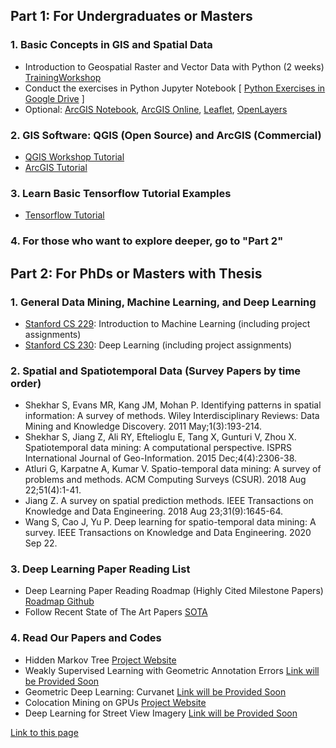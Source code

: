 

## **Part 1: For Undergraduates or Masters**

### 1. Basic Concepts in GIS and Spatial Data
 
- Introduction to Geospatial Raster and Vector Data with Python (2
weeks) [TrainingWorkshop]
- Conduct the exercises in Python Jupyter Notebook [ [Python Exercises in Google Drive] ]
- Optional: [ArcGIS Notebook], [ArcGIS Online], [Leaflet], [OpenLayers]

### 2. GIS Software: QGIS (Open Source) and ArcGIS (Commercial)
- [QGIS Workshop Tutorial]
- [ArcGIS Tutorial]

### 3.	Learn Basic Tensorflow Tutorial Examples
- [Tensorflow Tutorial]
 
### 4. For those who want to explore deeper, go to "Part 2"



## **Part 2: For PhDs or Masters with Thesis**
 
### 1.	General Data Mining, Machine Learning, and Deep Learning
- [Stanford CS 229](https://see.stanford.edu/Course/CS229): Introduction to Machine Learning (including project assignments)
- [Stanford CS 230](https://cs230.stanford.edu/lecture/): Deep Learning (including project assignments)

### 2.	Spatial and Spatiotemporal Data (Survey Papers by time order)
- Shekhar S, Evans MR, Kang JM, Mohan P. Identifying patterns in spatial information: A survey of methods. Wiley Interdisciplinary Reviews: Data Mining and Knowledge Discovery. 2011 May;1(3):193-214.
-	Shekhar S, Jiang Z, Ali RY, Eftelioglu E, Tang X, Gunturi V, Zhou X. Spatiotemporal data mining: A computational perspective. ISPRS International Journal of Geo-Information. 2015 Dec;4(4):2306-38.
- 	Atluri G, Karpatne A, Kumar V. Spatio-temporal data mining: A survey of problems and methods. ACM Computing Surveys (CSUR). 2018 Aug 22;51(4):1-41.
- Jiang Z. A survey on spatial prediction methods. IEEE Transactions on Knowledge and Data Engineering. 2018 Aug 23;31(9):1645-64.
- Wang S, Cao J, Yu P. Deep learning for spatio-temporal data mining: A survey. IEEE Transactions on Knowledge and Data Engineering. 2020 Sep 22.

### 3.	Deep Learning Paper Reading List
- Deep Learning Paper Reading Roadmap (Highly Cited Milestone Papers) [Roadmap Github] 
- Follow Recent State of The Art Papers [SOTA]

### 4.	Read Our Papers and Codes
- Hidden Markov Tree [Project Website](https://spatialdatasciencegroup.github.io/HMCT/)
- Weakly Supervised Learning with Geometric Annotation Errors [Link will be Provided Soon]
- Geometric Deep Learning: Curvanet [Link will be Provided Soon] 
- Colocation Mining on GPUs [Project Website](https://spatialdatasciencegroup.github.io/HMCT/)
- Deep Learning for Street View Imagery [Link will be Provided Soon] 


[TrainingWorkshop]: <https://carpentries-incubator.github.io/geospatial-python/>
[Python Exercises in Google Drive]: <https://drive.google.com/drive/u/0/folders/1DehyLqaBUhTIlUDXJlyFrvbtvO_T8EAm>
[ArcGIS Online]: <https://learn-arcgis-learngis.hub.arcgis.com/>
[ArcGIS Notebook]: <https://www.esri.com/en-us/arcgis/products/arcgis-notebooks/overview>
[Leaflet]: <https://leafletjs.com/>
[OpenLayers]: <https://openlayers.org/en/latest/doc/tutorials/>
[QGIS Workshop Tutorial]: <https://gis.harvard.edu/qgis-workshop-and-video-tutorials-0>
[ArcGIS Tutorial]: <https://www.esri.com/training/catalog/59c40f6fde53ed5705e39c5a/introduction-to-gis-using-arcgis/>
[Tensorflow Tutorial]: <https://www.tensorflow.org/tutorials>
[Link will be Provided Soon]: <https://github.com/spatialdatasciencegroup/RATraining>
[Roadmap Github]: <https://github.com/floodsung/Deep-Learning-Papers-Reading-Roadmap>
[SOTA]: <https://paperswithcode.com/sota>

[Link to this page](https://spatialdatasciencegroup.github.io/RATraining/)
